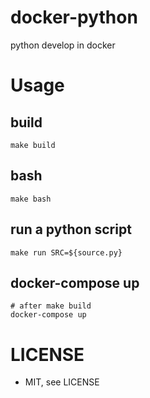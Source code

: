 # docker-python
python develop in docker

# Usage
## build
```
make build
```
## bash
```
make bash
```
## run a python script
```
make run SRC=${source.py}
```
## docker-compose up
```
# after make build
docker-compose up
```

# LICENSE
* MIT, see LICENSE
